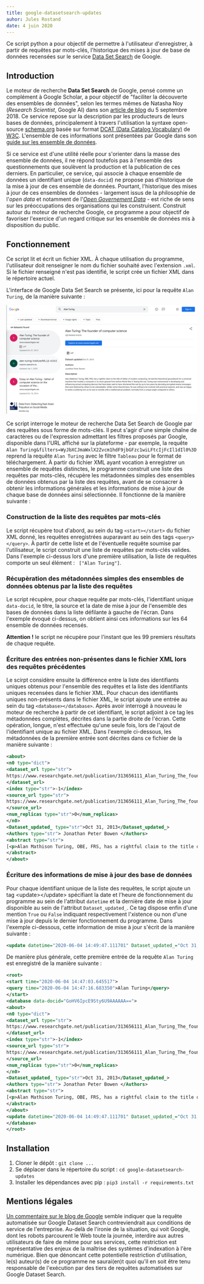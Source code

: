 ```yaml
---
title: google-datasetsearch-updates
auhor: Jules Rostand
date: 4 juin 2020
---
```


Ce script python a pour objectif de permettre à l'utilisateur d'enregistrer, à partir de requêtes par mots-clés, l'historique des mises à jour de base de données recensées sur le service [Data Set Search](https://datasetsearch.research.google.com/) de Google.

## Introduction

Le moteur de recherche **Data Set Search** de Google, pensé comme un complément à Google Scholar, a pour objectif de "faciliter la découverte des ensembles de données", selon les termes mêmes de Natasha Noy (*Research Scientist*, Google AI) dans son [article de blog](https://www.blog.google/products/search/making-it-easier-discover-datasets/) du 5 septembre 2018. Ce service repose sur la description par les producteurs de leurs bases de données, principalement à travers l'utilisation la syntaxe open-source [schema.org](https://schema.org/Dataset) basée sur format [DCAT (Data Catalog Vocabulary)](https://www.w3.org/) de [W3C](https://www.w3.org/TR/vocab-dcat/). L'ensemble de ces informations sont présentées par Google dans son [guide sur les ensemble de données](https://developers.google.com/search/docs/data-types/dataset).  

Si ce service est d'une utilité réelle pour s'orienter dans la masse des ensemble de données, il ne répond toutefois pas à l'ensemble des questionnements que soulèvent la production et la publication de ces derniers. En particulier, ce service, qui associe à chaque ensemble de données un identifiant unique (```data-docid```) ne propose pas d'historique de la mise à jour de ces ensemble de données. Pourtant, l'historique des mises à jour de ces ensembles de données - largement issus de la philosophie de l'*open data* et notamment de l'[*Open Governement Data*](https://www.oecd.org/gov/digital-government/open-government-data.htm) - est riche de sens sur les préoccupations des organisations qui les construisent. Construit autour du moteur de recherche Google, ce programme a pour objectif de favoriser l'exercice d'un regard critique sur les ensemble de données mis à disposition du public.

## Fonctionnement

Ce script lit et écrit un fichier XML. À chaque utilisation du programme, l'utilisateur doit renseigner le nom du fichier souhaité avec l'extension `.xml`. Si le fichier renseigné n'est pas identifié, le script crée un fichier XML dans le répertoire actuel. 

L'interface de Google Data Set Search se présente, ici pour la requête `Alan Turing`, de la manière suivante :  

![Alan Turing](./alan-turing.png "Alan Turing")

Ce script interroge le moteur de recherche Data Set Search de Google par des requêtes sous forme de mots-clés. Il peut s'agir d'une simple chaîne de caractères ou de l'expression admettant les filtres proposés par Google, disponible dans l'URL affiché sur la plateforme - par exemple, la requête `Alan Turing&filters=WyJbXCJmaWxlX2Zvcm1hdF9jbGFzc1wiLFtcIjFcIl1dIl0%3D` reprend la requête `Alan Turing` avec le filtre `Tableau` pour le format de téléchargement. À partir du fichier XML ayant vocation à enregistrer un ensemble de requêtes distinctes, le programme construit une liste des requêtes par mots-clés, récupère les métadonnées simples des ensembles de données obtenus par la liste des requêtes, avant de se consacrer à obtenir les informations générales et les informations de mise à jour de chaque base de données ainsi sélectionnée. Il fonctionne de la manière suivante : 

### Construction de la liste des requêtes par mots-clés

Le script récupère tout d'abord, au sein du tag `<start></start>` du fichier XML donné, les requêtes enregistrées auparavant au sein des tags `<query></query>`. À partir de cette liste et de l'éventuelle requête soumise par l'utilisateur, le script construit une liste de requêtes par mots-clés valides. Dans l'exemple ci-dessus lors d'une première utilisation, la liste de requêtes comporte un seul élément : ` ["Alan Turing"]`.

### Récupèration des métadonnées simples des ensembles de données obtenus par la liste des requêtes

Le script récupère, pour chaque requête par mots-clés, l'identifiant unique `data-docid`, le titre, la source et la date de mise à jour de l'ensemble des bases de données dans la liste défilante à gauche de l'écran. Dans l'exemple évoqué ci-dessus, on obtient ainsi ces informations sur les 64 ensemble de données recensés.

**Attention !** le script ne récupère pour l'instant que les 99 premiers résultats de chaque requête. 

### Écriture des entrées non-présentes dans le fichier XML lors des requêtes précédentes 

Le scirpt considère ensuite la différence entre la liste des identifiants uniques obtenus pour l'ensemble des requêtes et la liste des identifiants uniques recensées dans le fichier XML. Pour chacun des identifiants uniques non-présents dans le fichier XML, le script ajoute une entrée au sein du tag `<database></database>`. Après avoir interrogé à nouveau le moteur de recherche à partir de cet identifiant, le script adjoint à ce tag les métadonnées complètes, décrites dans la partie droite de l'écran. Cette opération, longue, n'est effectuée qu'une seule fois, lors de l'ajout de l'identifiant unique au fichier XML. Dans l'exemple ci-dessous, les métadonnées de la première entrée sont décrites dans ce fichier de la manière suivante : 

```xml
<about>
<n0 type="dict">
<dataset_url type="str">
https://www.researchgate.net/publication/313656111_Alan_Turing_The_founder_of_computer_science
</dataset_url>
<index type="str">-1</index>
<source_url type="str">
https://www.researchgate.net/publication/313656111_Alan_Turing_The_founder_of_computer_science
</source_url>
<num_replicas type="str">0</num_replicas>
</n0>
<Dataset_updated_ type="str">Oct 31, 2013</Dataset_updated_>
<Authors type="str"> Jonathan Peter Bowen </Authors>
<abstract type="str">
[<p>Alan Mathison Turing, OBE, FRS, has a rightful claim to the title of father of modern computing. He laid the theoretical groundwork for a universal machine that models a computer in its most general form before World War II. During the war, Turing was instrumental in developing and influencing actual computing devices that have been said to have shortened the war by up to two years by decoding encrypted enemy messages that were believed by others to be unbreakable. Unlike some theoreticians, he was willing to be involved with practical aspects, and was as happy to wield a soldering iron as he was to wrestle with a mathematical problem, normally from a unique angle compared to others.</p>]
</abstract>
</about>
```

### Écriture des informations de mise à jour des base de données

Pour chaque identifiant unique de la liste des requêtes, le script ajoute un tag \<update>\</update> spécifiant la date et l'heure de fonctionnement du programme au sein de l'attribut `datetime` et la dernière date de mise à jour disponible au sein de l'attribut `Dataset_updated_`. Ce tag dispose enfin d'une mention `True` ou `False` ìndiquant respectivement l'xistence ou non d'une mise à jour depuis le dernier fonctionnement du programme. Dans l'exemple ci-dessous, cette information de mise à jour s'écrit de la manière suivante : 

```xml
<update datetime="2020-06-04 14:49:47.111701" Dataset_updated_="Oct 31, 2013">True</update>
```

De manière plus générale, cette première entrée de la requête `Alan Turing` est enregistré de la manière suivante : 

```xml
<root>
<start time="2020-06-04 14:47:03.645517">
<query time="2020-06-04 14:47:16.683350">Alan Turing</query>
</start>
<database data-docid="GoHV6IpcE9Sty6U9AAAAAA==">
<about>
<n0 type="dict">
<dataset_url type="str">
https://www.researchgate.net/publication/313656111_Alan_Turing_The_founder_of_computer_science
</dataset_url>
<index type="str">-1</index>
<source_url type="str">
https://www.researchgate.net/publication/313656111_Alan_Turing_The_founder_of_computer_science
</source_url>
<num_replicas type="str">0</num_replicas>
</n0>
<Dataset_updated_ type="str">Oct 31, 2013</Dataset_updated_>
<Authors type="str"> Jonathan Peter Bowen </Authors>
<abstract type="str">
[<p>Alan Mathison Turing, OBE, FRS, has a rightful claim to the title of father of modern computing. He laid the theoretical groundwork for a universal machine that models a computer in its most general form before World War II. During the war, Turing was instrumental in developing and influencing actual computing devices that have been said to have shortened the war by up to two years by decoding encrypted enemy messages that were believed by others to be unbreakable. Unlike some theoreticians, he was willing to be involved with practical aspects, and was as happy to wield a soldering iron as he was to wrestle with a mathematical problem, normally from a unique angle compared to others.</p>]
</abstract>
</about>
<update datetime="2020-06-04 14:49:47.111701" Dataset_updated_="Oct 31, 2013">True</update>
</database>
</root>
```

## Installation

1. Cloner le dépôt : `git clone ...`
2. Se déplacer dans le répertoire du script : `cd google-datasetsearch-updates`
3. Installer les dépendances avec pip : `pip3 install -r requirements.txt`

## Mentions légales

[Un commentaire sur le blog de Google](https://support.google.com/webmasters/thread/8816828?hl=en&msgid=9515101) semble indiquer que la requête automatisée sur Google Dataset Search contreviendrait aux conditions de service de l'entreprise. Au-delà de l'ironie de la situation, qui voit Google, dont les robots parcourent le Web toute la journée, interdire aux autres utilisateurs de faire de même pour ses services, cette restriction est représentative des enjeux de la maîtrise des systèmes d'indexation à l'ère numérique. Bien que dénoncant cette potentielle restriction d'utilisation, le(s) auteur(s) de ce programme ne saurai(en)t quoi qu'il en soit être tenu responsable de l'exécution par des tiers de requêtes automatisées sur Google Dataset Search.

